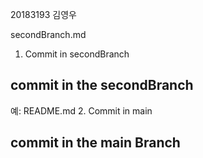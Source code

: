 20183193 
김영우


secondBranch.md
1. Commit in secondBranch
## commit in the secondBranch
예: README.md
2. Commit in main
## commit in the main Branch